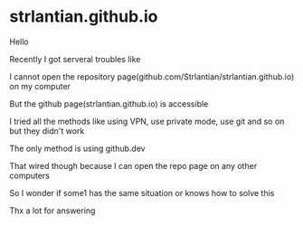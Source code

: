 # strlantian.github.io

Hello

Recently I got serveral troubles like

I cannot open the repository page(github.com/Strlantian/strlantian.github.io) on my computer

But the github page(strlantian.github.io) is accessible

I tried all the methods like using VPN, use private mode, use git and so on but they didn't work

The only method is using github.dev

That wired though because I can open the repo page on any other computers

So I wonder if some1 has the same situation or knows how to solve this

Thx a lot for answering

